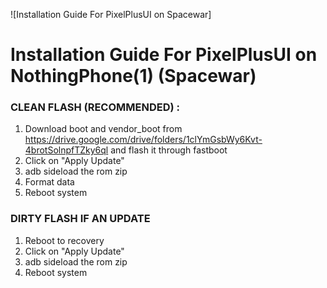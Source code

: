 ![Installation Guide For PixelPlusUI on Spacewar]

# Installation Guide For PixelPlusUI on NothingPhone(1) (Spacewar)

### CLEAN FLASH (RECOMMENDED) : 
1. Download boot and vendor_boot from https://drive.google.com/drive/folders/1clYmGsbWy6Kvt-4brotSolnpfTZky6ql and flash it through fastboot
2. Click on "Apply Update"
3. adb sideload the rom zip
4. Format data
5. Reboot system 

### DIRTY FLASH IF AN UPDATE
1. Reboot to recovery 
2. Click on "Apply Update"
3. adb sideload the rom zip
4. Reboot system
